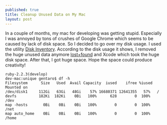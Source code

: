 ```yaml
---
published: true
title: Cleanup Unused Data on My Mac
layout: post
---
```

In a couple of months, my mac for developing was getting stupid. Especially I was annoyed by tons of crushes of Google Chrome which seems to be caused by lack of disk space. So I decided to go over my disk usage. I used the utility [Disk Inventory](http://www.derlien.com/). According to the disk usage it shows, I removed the huge unused data anymore [lost+found](http://bamka.info/lost-found-file) and Xcode which took the huge disk space. After that, I got huge space. Hope the space could produce creativity!

```
ruby-2.2.3(develop)
dev-mac:unique gentaro$ df -h
Filesystem      Size   Used  Avail Capacity  iused    ifree %iused  Mounted on
/dev/disk1     112Gi   63Gi   48Gi    57% 16680371 12641355   57%   /
devfs          182Ki  182Ki    0Bi   100%      628        0  100%   /dev
map -hosts       0Bi    0Bi    0Bi   100%        0        0  100%   /net
map auto_home    0Bi    0Bi    0Bi   100%        0        0  100%   /home
```
